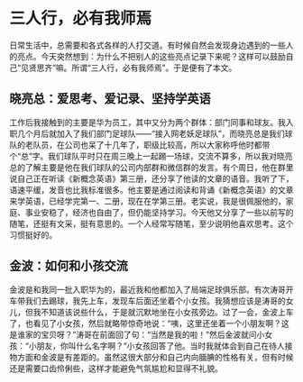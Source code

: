 # 三人行，必有我师焉

日常生活中，总需要和各式各样的人打交道。有时候自然会发现身边遇到的一些人的亮点。今天突然想到：为什么不把别人的这些亮点记录下来呢？这样可以鼓励自己“见贤思齐”嘛。所谓“三人行，必有我师焉”。于是便有了本文。

## 晓亮总：爱思考、爱记录、坚持学英语

工作后我接触到的主要是华为员工，其中又分为两个群体：部门同事和球友。我入职几个月后就加入了我们部门足球队——“接入网老妖足球队”，而晓亮总是我们球队的老队员，在公司也呆了十几年了，职级比较高，所以大家称呼他时都带个“总”字。我们球队平时只在周三晚上一起踢一场球，交流不算多，所以我对晓亮总的了解主要是他在我们球队的公司内部群和微信群的发言。有个周日，他在群里说自己正在听读《新概念英语》第三册，还分享了他读的文章的语音。我听了下，语速平缓，发音也比我标准很多。他主要是通过阅读和背诵《新概念英语》的文章来学英语，已经学完第一、二册，现在在学第三册。老实说，我是很佩服他的，家庭、事业安稳了，经济也自由了，但仍能坚持学习。今天他又分享了一些以前写的随笔，还挺有文采，挺有意思的。一个人经常写随笔，至少说明他喜欢思考。这个习惯挺好的。

## 金波：如何和小孩交流

金波是和我同一批入职华为的，最近我和他都加入了局端足球俱乐部。有次涛哥开车带我们去踢球，我先上车，发现车后面还坐着个小女孩。我猜想应该是涛哥的女儿，但我不知道该说些什么，于是就沉默地坐在小女孩旁边。过了一会，金波上车了，也看见了小女孩，然后就略带惊奇地说：“咦，这里还坐着一个小朋友啊？这是谁家的宝贝呀？”涛哥在前面回了句：“当然是我的啦！”然后金波就问小女孩：“小朋友，你叫什么名字啊？”小女孩回答了他。当时我就体会到自己在待人接物方面和金波是有差距的。虽然这很大部分和自己内向腼腆的性格有关，但有时候还是需要口齿伶俐些，这样才能避免气氛尴尬和显得不礼貌。
